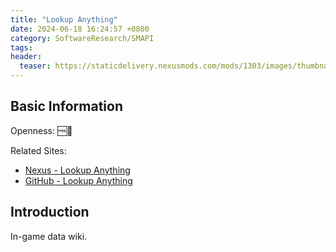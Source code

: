 ```yaml
---
title: "Lookup Anything"
date: 2024-06-18 16:24:57 +0800
category: SoftwareResearch/SMAPI
tags:
header:
  teaser: https://staticdelivery.nexusmods.com/mods/1303/images/thumbnails/541-0-1482010183.png
---
```


## Basic Information

Openness: 🆓📖

Related Sites:

* [Nexus - Lookup Anything](https://www.nexusmods.com/stardewvalley/mods/541)
* [GitHub - Lookup Anything](https://github.com/Pathoschild/StardewMods/tree/stable/LookupAnything)

## Introduction

In-game data wiki.
